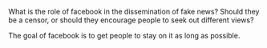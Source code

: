 ---
---

What is the role of facebook in the dissemination of fake news? Should they be a censor, or should they encourage people to seek out different views?

The goal of facebook is to get people to stay on it as long as possible. 
